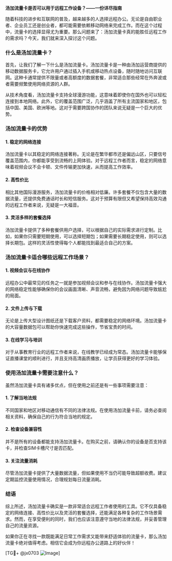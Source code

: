 **汤加流量卡是否可以用于远程工作设备？——一份详尽指南**

随着科技的进步和互联网的普及，越来越多的人选择远程办公。无论是自由职业者、企业员工还是创业者，都可能需要依赖移动网络来完成工作。而在这个过程中，流量卡的选择显得尤为重要。那么问题来了：汤加流量卡真的能胜任远程工作的需求吗？今天，我们就来深入探讨这个问题。

### 什么是汤加流量卡？

首先，让我们了解一下什么是汤加流量卡。汤加流量卡是一种由汤加运营商提供的移动数据服务卡，它允许用户通过插入手机或移动热点设备，随时随地访问互联网。这种卡通常提供不限量或者高额度的数据套餐，非常适合那些经常在外奔波或者需要频繁使用网络资源的人群。

从技术角度看，汤加流量卡支持全球漫游功能，这意味着即使你在国外也可以轻松连接到本地网络。此外，它的覆盖范围广泛，几乎涵盖了所有主流国家和地区，包括中国、美国、欧洲等地。这对于需要跨国协作的团队来说无疑是一个巨大的优势。

### 汤加流量卡的优势

#### 1. 稳定的网络连接
汤加流量卡以其稳定的网络连接著称。无论是在繁华都市还是偏远山区，只要信号覆盖范围内，你都能享受到流畅的上网体验。对于远程工作者而言，稳定的网络意味着视频会议不会卡顿、文件传输更加快速，从而提高工作效率。

#### 2. 高性价比
相比其他国际漫游服务，汤加流量卡的价格相对低廉。许多套餐不仅包含大量的数据流量，还提供免费通话时长和短信服务。这对于预算有限但又希望保持高效沟通的远程工作者来说，无疑是一大福音。

#### 3. 灵活多样的套餐选择
汤加流量卡提供了多种套餐供用户选择，可以根据自己的实际需求进行定制。比如，如果你只需要短期使用，可以选择短期包；如果需要长期稳定使用，则可以选择长期包。这样的灵活性使得每个人都能找到最适合自己的方案。

### 汤加流量卡适合哪些远程工作场景？

#### 1. 视频会议与在线协作
远程办公中最常见的任务之一就是参加视频会议和参与在线协作。汤加流量卡强大的网络稳定性能够确保你的会议画面清晰、声音流畅，避免因为网络问题导致尴尬的局面。

#### 2. 文件上传与下载
无论是上传大型设计图纸还是下载客户资料，都需要稳定的网络环境。汤加流量卡的大容量数据包可以帮助你快速完成这些操作，节省宝贵的时间。

#### 3. 在线学习与培训
对于从事教育行业的远程工作者来说，在线教学已经成为常态。汤加流量卡能够保证直播课堂的顺利进行，并且支持高清画质播放，让学员获得更好的学习体验。

### 使用汤加流量卡需要注意什么？

虽然汤加流量卡具有诸多优点，但在使用之前还是有一些事项需要注意：

#### 1. 了解当地法规
不同国家和地区对移动通信有不同的法律法规。在使用汤加流量卡前，请务必查阅相关资料，确保自己的行为符合当地的规定。

#### 2. 检查设备兼容性
并不是所有的设备都能支持汤加流量卡。在购买之前，请确认你的设备是否支持该卡，并检查SIM卡槽尺寸是否匹配。

#### 3. 关注流量消耗
尽管汤加流量卡提供了大量数据流量，但如果使用不当仍可能导致超额收费。建议定期监控流量使用情况，合理规划每日流量消耗。

### 结语

综上所述，汤加流量卡确实是一款非常适合远程工作者使用的工具。它不仅具备稳定的网络连接、高性价比以及灵活的套餐选择，还能满足各种复杂的工作场景需求。然而，在享受便利的同时，我们也应该注意遵守当地的法律法规，并妥善管理自己的流量资源。

如果你正在寻找一款既能满足日常工作需求又能带来舒适体验的流量卡，那么汤加流量卡绝对值得考虑。相信它会成为你远程办公道路上的好伙伴！

[TG💪+ @jx0703 ![Image](https://github.com/user-attachments/assets/dbca1d08-cadb-493c-b0ec-ad6f7a83f270)]